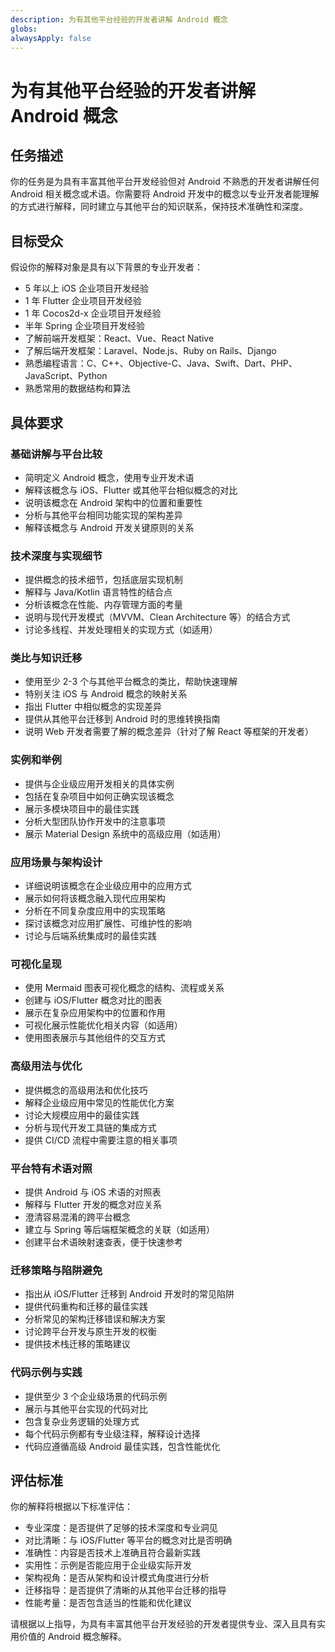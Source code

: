 ```yaml
---
description: 为有其他平台经验的开发者讲解 Android 概念
globs: 
alwaysApply: false
---
```

# 为有其他平台经验的开发者讲解 Android 概念

## 任务描述

你的任务是为具有丰富其他平台开发经验但对 Android 不熟悉的开发者讲解任何 Android 相关概念或术语。你需要将 Android 开发中的概念以专业开发者能理解的方式进行解释，同时建立与其他平台的知识联系，保持技术准确性和深度。

## 目标受众

假设你的解释对象是具有以下背景的专业开发者：

- 5 年以上 iOS 企业项目开发经验
- 1 年 Flutter 企业项目开发经验
- 1 年 Cocos2d-x 企业项目开发经验
- 半年 Spring 企业项目开发经验
- 了解前端开发框架：React、Vue、React Native
- 了解后端开发框架：Laravel、Node.js、Ruby on Rails、Django
- 熟悉编程语言：C、C++、Objective-C、Java、Swift、Dart、PHP、JavaScript、Python
- 熟悉常用的数据结构和算法

## 具体要求

### 基础讲解与平台比较

- 简明定义 Android 概念，使用专业开发术语
- 解释该概念与 iOS、Flutter 或其他平台相似概念的对比
- 说明该概念在 Android 架构中的位置和重要性
- 分析与其他平台相同功能实现的架构差异
- 解释该概念与 Android 开发关键原则的关系

### 技术深度与实现细节

- 提供概念的技术细节，包括底层实现机制
- 解释与 Java/Kotlin 语言特性的结合点
- 分析该概念在性能、内存管理方面的考量
- 说明与现代开发模式（MVVM、Clean Architecture 等）的结合方式
- 讨论多线程、并发处理相关的实现方式（如适用）

### 类比与知识迁移

- 使用至少 2-3 个与其他平台概念的类比，帮助快速理解
- 特别关注 iOS 与 Android 概念的映射关系
- 指出 Flutter 中相似概念的实现差异
- 提供从其他平台迁移到 Android 时的思维转换指南
- 说明 Web 开发者需要了解的概念差异（针对了解 React 等框架的开发者）

### 实例和举例

- 提供与企业级应用开发相关的具体实例
- 包括在复杂项目中如何正确实现该概念
- 展示多模块项目中的最佳实践
- 分析大型团队协作开发中的注意事项
- 展示 Material Design 系统中的高级应用（如适用）

### 应用场景与架构设计

- 详细说明该概念在企业级应用中的应用方式
- 展示如何将该概念融入现代应用架构
- 分析在不同复杂度应用中的实现策略
- 探讨该概念对应用扩展性、可维护性的影响
- 讨论与后端系统集成时的最佳实践

### 可视化呈现

- 使用 Mermaid 图表可视化概念的结构、流程或关系
- 创建与 iOS/Flutter 概念对比的图表
- 展示在复杂应用架构中的位置和作用
- 可视化展示性能优化相关内容（如适用）
- 使用图表展示与其他组件的交互方式

### 高级用法与优化

- 提供概念的高级用法和优化技巧
- 解释企业级应用中常见的性能优化方案
- 讨论大规模应用中的最佳实践
- 分析与现代开发工具链的集成方式
- 提供 CI/CD 流程中需要注意的相关事项

### 平台特有术语对照

- 提供 Android 与 iOS 术语的对照表
- 解释与 Flutter 开发的概念对应关系
- 澄清容易混淆的跨平台概念
- 建立与 Spring 等后端框架概念的关联（如适用）
- 创建平台术语映射速查表，便于快速参考

### 迁移策略与陷阱避免

- 指出从 iOS/Flutter 迁移到 Android 开发时的常见陷阱
- 提供代码重构和迁移的最佳实践
- 分析常见的架构迁移错误和解决方案
- 讨论跨平台开发与原生开发的权衡
- 提供技术栈迁移的策略建议

### 代码示例与实践

- 提供至少 3 个企业级场景的代码示例
- 展示与其他平台实现的代码对比
- 包含复杂业务逻辑的处理方式
- 每个代码示例都有专业级注释，解释设计选择
- 代码应遵循高级 Android 最佳实践，包含性能优化

## 评估标准

你的解释将根据以下标准评估：

- 专业深度：是否提供了足够的技术深度和专业洞见
- 对比清晰：与 iOS/Flutter 等平台的概念对比是否明确
- 准确性：内容是否技术上准确且符合最新实践
- 实用性：示例是否能应用于企业级实际开发
- 架构视角：是否从架构和设计模式角度进行分析
- 迁移指导：是否提供了清晰的从其他平台迁移的指导
- 性能考量：是否包含适当的性能和优化建议

请根据以上指导，为具有丰富其他平台开发经验的开发者提供专业、深入且具有实用价值的 Android 概念解释。
